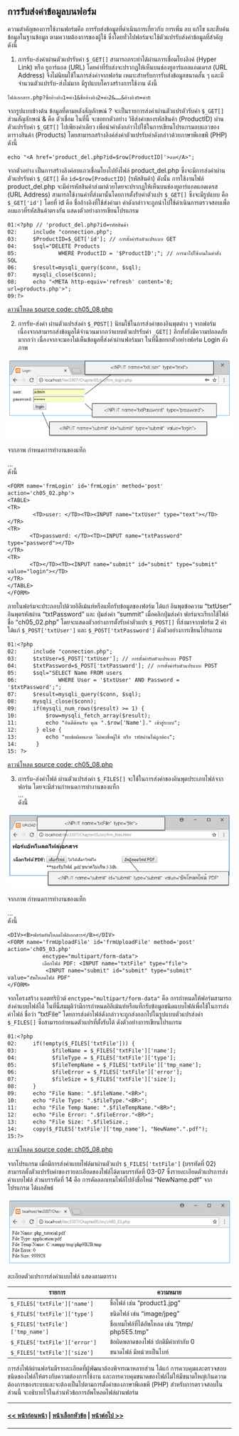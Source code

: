 ## การรับส่งค่าข้อมูลบนฟอร์ม
ความสำคัญของการใช้งานฟอร์มคือ การรับส่งข้อมูลที่ดำเนินการเกี่ยวกับ การเพิ่ม ลบ แก้ไข และสืบค้นข้อมูลในฐานข้อมูล ตามความต้องการของผู้ใช้ ซึ่งโดยทั่วไปฟอร์มจะใช้ตัวแปรรับส่งค่าข้อมูลที่สำคัญ ดังนี้

1. การรับ-ส่งค่าผ่านตัวแปรรับค่า ```$_GET[]``` สามารถกระทำได้ผ่านการเชื่อมโยงลิงค์ (Hyper Link) หรือ ยูอาร์แอล (URL) โดยค่าที่รับส่งจะปรากฏให้เห็นบนช่องยูอาร์แอลแอดเดรส (URL Address) จึงไม่นิยมใช้ในการส่งค่าจากฟอร์ม เหมาะสำหรับการรับส่งข้อมูลขนาดสั้น ๆ และมีจำนวนตัวแปรรับ-ส่งไม่มาก มีรูปแบบโครงสร้างการใช้งาน ดังนี้

```
ไฟล์เอกสาร.php?ชื่ออ้างอิง1=ค่า1&ชื่ออ้างอิง2=ค่า2&……&อ้างอิงn=ค่าn
```

จากรูปแบบข้างต้น ข้อมูลที่ตามหลังสัญลักษณ์ ? จะเป็นรายการส่งค่าผ่านตัวแปรตัวรับค่า ```$_GET[]``` ส่วนสัญลักษณ์ & คือ ตัวเชื่อม ในที่นี้ จะขอยกตัวอย่าง วิธีส่งค่าของรหัสสินค้า (ProductID) ผ่านตัวแปรรับค่า ```$_GET[]``` ไปเพียงค่าเดียว เพื่อนำค่าดังกล่าวไปใช้ในการเขียนโปรแกรมลบแถวของตารางสินค้า (Products) โดยสามารถสร้างลิงค์ส่งค่าตัวแปรรับค่าดังกล่าวด้วยภาษาพีเอชพี (PHP) ดังนี้

```
echo "<A href='product_del.php?id=$row[ProductID]'>ลบ</A>";
```

จากตัวอย่าง เป็นการสร้างลิงค์ลบแถวเชื่อมโยงไปยังไฟล์ product_del.php ซึ่งจะมีการส่งค่าผ่านตัวแปรรับค่า ```$_GET[]``` คือ ```id=$row[ProductID]``` (รหัสสินค้า) ดังนั้น การใช้งานไฟล์  product_del.php จะมีค่ารหัสสินค้าส่งมาด้วยโดยจะปรากฏให้เห็นบนช่องยูอาร์แอลแอดเดรส (URL Address) สามารถใช้งานค่าที่ส่งมานั้นโดยการตั้งรับค่าตัวแปร ```$_GET[]``` ซึ่งจะมีรูปแบบ คือ ```$_GET['id']``` โดยที่ id คือ ชื่ออ้างอิงที่ใช้ส่งค่ามา ค่าดังกล่าวจะถูกนำไปใช้ดำเนินการตรวจสอบเพื่อลบแถวที่รหัสสินค้าตรงกัน แสดงตัวอย่างการเขียนโปรแกรม

```
01:<?php // 'product_del.php?id=รหัสสินค้า
02:	    include "connection.php";
03:	    $ProductID=$_GET['id']; // การตั้งค่ารับตัวแปรแบบ GET
04:	    $sql="DELETE Products 
05:	            WHERE ProductID = '$ProductID';"; // การนำไปใช้งานในคำสั่ง SQL
06:	    $result=mysqli_query($conn, $sql); 
07:	    mysqli_close($conn);
08:	    echo "<META http-equiv='refresh' content='0; url=products.php'>";
09:?>
```

[ดาวน์โหลด source code: ch05_08.php](src/ch05_01.php)

2.  การรับ-ส่งค่า ผ่านตัวแปรส่งค่า ```$_POST[]``` นิยมใช้ในการส่งค่าของอินพุตต่าง ๆ จากฟอร์ม เนื่องจากสามารถส่งข้อมูลได้จำนวนมากกว่าแบบตัวแปรรับค่า ```_GET[]``` อีกทั้งยังมีความปลอดภัยมากกว่า เนื่องจากจะมองไม่เห็นข้อมูลที่ส่งค่าผ่านฟอร์มมา ในที่นี้ขอยกตัวอย่างฟอร์ม Login ดังภาพ

<img src=img/0502.png>

จากภาพ กำหนดการทำงานของแท็ก <FORM>…</FORM> ดังนี้

```
<FORM name='frmLogin' id='frmLogin' method='post' action='ch05_02.php'> 
<TABLE>
<TR>
        <TD>user: </TD><TD><INPUT name="txtUser" type="text"></TD>
</TR>
<TR>
       <TD>password: </TD><TD><INPUT name="txtPassword" type="password"></TD>
</TR>
<TR>
       <TD></TD><TD><INPUT name="submit" id="submit" type="submit" value="login"></TD>
</TR>
</TABLE>
</FORM>
```

ภายในฟอร์มจะประกอบไปด้วยอิลีเม้นท์หรือแท็กรับข้อมูลของฟอร์ม ได้แก่ อินพุตข้อความ “txtUser” อินพุตรหัสผ่าน “txtPassword” และ ปุ่มส่งค่า “summit” เมื่อคลิกปุ่มส่งค่า ฟอร์มจะเรียกใช้ไฟล์ ชื่อ “ch05_02.php” โดยจะแสดงตัวอย่างการตั้งรับค่าตัวแปร ```$_POST[]``` ที่ส่งมาจากฟอร์ม 2 ค่า ได้แก่ ```$_POST['txtUser']``` และ ```$_POST['txtPassword']``` ดังตัวอย่างการเขียนโปรแกรม

```
01:<?php
02:	    include "connection.php";
03:	    $txtUser=$_POST['txtUser']; // การตั้งค่ารับตัวแปรแบบ POST
04:	    $txtPassword=$_POST['txtPassword']; // การตั้งค่ารับตัวแปรแบบ POST
05:	    $sql="SELECT Name FROM users 
06:	            WHERE User = '$txtUser' AND Password = '$txtPassword';";
07:	    $result=mysqli_query($conn, $sql); 
08:	    mysqli_close($conn);
09:	    if(mysqli_num_rows($result) >= 1) {
10:	        $row=mysqli_fetch_array($result);
11:	        echo "ยินดีต้อนรับ คุณ ".$row['Name']." เข้าสู่ระบบ";
12:	     } else {
13:	        echo "พบข้อผิดพลาด ไม่พบชื่อผู้ใช้ หรือ รหัสผ่านไม่ถูกต้อง";
14:	     }
15:	?>
```

[ดาวน์โหลด source code: ch05_08.php](src/ch05_02.php)

3.  การรับ-ส่งค่าไฟล์ ผ่านตัวแปรส่งค่า ```$_FILES[]``` จะใช้ในการส่งค่าของอินพุตประเภทไฟล์จากฟอร์ม โดยจะมีส่วนกำหนดการทำงานของแท็ก <FORM>…</FORM> ดังนี้

<img src=img/0503.png>

จากภาพ กำหนดการทำงานของแท็ก <FORM>…</FORM> ดังนี้

```
<DIV><B>ฟอร์มอัพโหลดไฟล์เอกสาร</B></DIV>
<FORM name='frmUploadFile' id='frmUploadFile' method='post' action='ch05_03.php'
           enctype="multipart/form-data">  
           เลือกไฟล์ PDF: <INPUT name="txtFile" type="file">
            <INPUT name="submit" id="submit" type="submit" value="อัพโหลดไฟล์ PDF"
</FORM>
```

จากโครงสร้าง แอตทริบิวต์ ```enctype="multipart/form-data"``` คือ การกำหนดให้ฟอร์มสามารถส่งค่าแบบไฟล์ได้ ในที่นี้สมมุติว่ามีการกำหนดอิลีเม้นท์หรือแท็กรับข้อมูลชนิดแบบไฟล์เพื่อใช้ในการส่งค่าไฟล์ ชื่อว่า “txtFile” โดยการส่งค่าไฟล์ดังกล่าวจะถูกส่งออกไปในรูปแบบตัวแปรส่งค่า ```$_FILES[]``` ซึ่งสามารถกำหนดตัวแปรที่ตั้งรับได้ ดังตัวอย่างการเขียนโปรแกรม

```
01:<?php
02:	    if(!empty($_FILES['txtFile'])) {
03:	          $fileName = $_FILES['txtFile']['name'];
04:	          $fileType = $_FILES['txtFile']['type'];
05:	          $fileTempName = $_FILES['txtFile']['tmp_name'];
06:	          $fileError = $_FILES['txtFile']['error'];
07:	          $fileSize = $_FILES['txtFile']['size'];
08:	    }
09:	    echo "File Name: ".$fileName."<BR>";
10:	    echo "File Type: ".$fileType."<BR>";
11:	    echo "File Temp Name: ".$fileTempName."<BR>";
12:	    echo "File Error: ".$fileError."<BR>";
13:	    echo "File Size: ".$fileSize.;
14:	    copy($_FILES['txtFile']['tmp_name'], "NewName".".pdf");
15:?>
```

[ดาวน์โหลด source code: ch05_08.php](src/ch05_03.php)

จากโปรแกรม เมื่อมีการส่งค่าแบบไฟล์มาผ่านตัวแปร ```$_FILES['txtFile']``` (บรรทัดที่ 02) สามารถตั้งตัวแปรรับค่าของรายละเอียดของไฟล์ได้ตามบรรทัดที่ 03-07 ซึ่งรายละเอียดตัวแปรการส่งค่าแบบไฟล์ ส่วนบรรทัดที่ 14 คือ การคัดลอกเทมไฟล์ไปยังชื่อใหม่ “NewName.pdf” จากโปรแกรม ได้ผลลัพธ์ 

<img src=img/0504.png>

ละเอียดตัวแปรการส่งค่าแบบไฟล์ แสดงตามตาราง

| รายการ |	ความหมาย |
| --- | --- |
| ```$_FILES['txtFile']['name']``` |	ชื่อไฟล์ เช่น “product1.jpg” |
| ```$_FILES['txtFile']['type']``` |	ชนิดไฟล์ เช่น “image/jpeg” |
| ```$_FILES['txtFile']['tmp_name']``` |	ชื่อเทมไฟล์ที่ได้อัพโหลด เช่น “/tmp/ php5E5.tmp” |
| ```$_FILES['txtFile']['error']``` |	ข้อผิดพลาดของไฟล์ ปกติมีค่าเท่ากับ 0 |
| ```$_FILES['txtFile']['size']``` |	ขนาดไฟล์ มีหน่วยเป็นไบท์ |

การส่งไฟล์ผ่านฟอร์มมีรายละเอียดที่ผู้พัฒนาต้องพิจารณาหลายส่วน ได้แก่ การควบคุมและตรวจสอบชนิดของไฟล์ให้ตรงกับความต้องการใช้งาน และการควบคุมขนาดของไฟล์ไม่ให้มีขนาดใหญ่เกินความต้องการของระบบและจะต้องเป็นไปตามการตั้งค่าของภาษาพีเอชพี (PHP) สำหรับการตรวจสอบในส่วนนี้ จะอธิบายไว้ในส่วนหัวข้อการอัพโหลดไฟล์ผ่านฟอร์ม

---
#### [<< หน้าก่อนหน้า](0501.md) | [หน้าเลือกหัวข้อ](README.md) | [หน้าต่อไป >>](0503.md)
---
